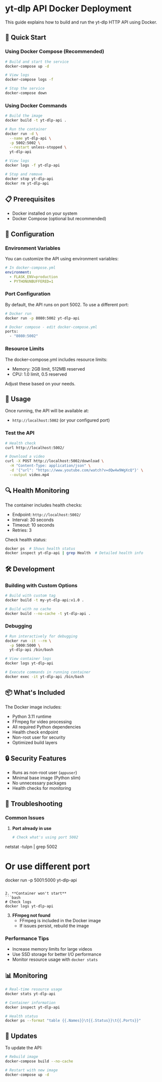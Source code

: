 # yt-dlp API Docker Deployment

This guide explains how to build and run the yt-dlp HTTP API using Docker.

## 🐳 Quick Start

### Using Docker Compose (Recommended)

```bash
# Build and start the service
docker-compose up -d

# View logs
docker-compose logs -f

# Stop the service
docker-compose down
```

### Using Docker Commands

```bash
# Build the image
docker build -t yt-dlp-api .

# Run the container
docker run -d \
  --name yt-dlp-api \
  -p 5002:5002 \
  --restart unless-stopped \
  yt-dlp-api

# View logs
docker logs -f yt-dlp-api

# Stop and remove
docker stop yt-dlp-api
docker rm yt-dlp-api
```

## 📋 Prerequisites

- Docker installed on your system
- Docker Compose (optional but recommended)

## 🔧 Configuration

### Environment Variables

You can customize the API using environment variables:

```yaml
# In docker-compose.yml
environment:
  - FLASK_ENV=production
  - PYTHONUNBUFFERED=1
```

### Port Configuration

By default, the API runs on port 5002. To use a different port:

```bash
# Docker run
docker run -p 8080:5002 yt-dlp-api

# Docker compose - edit docker-compose.yml
ports:
  - "8080:5002"
```

### Resource Limits

The docker-compose.yml includes resource limits:
- Memory: 2GB limit, 512MB reserved
- CPU: 1.0 limit, 0.5 reserved

Adjust these based on your needs.

## 🚀 Usage

Once running, the API will be available at:
- `http://localhost:5002` (or your configured port)

### Test the API

```bash
# Health check
curl http://localhost:5002/

# Download a video
curl -X POST http://localhost:5002/download \
  -H "Content-Type: application/json" \
  -d '{"url": "https://www.youtube.com/watch?v=dQw4w9WgXcQ"}' \
  --output video.mp4
```

## 🔍 Health Monitoring

The container includes health checks:
- Endpoint: `http://localhost:5002/`
- Interval: 30 seconds
- Timeout: 10 seconds
- Retries: 3

Check health status:
```bash
docker ps  # Shows health status
docker inspect yt-dlp-api | grep Health  # Detailed health info
```

## 🛠️ Development

### Building with Custom Options

```bash
# Build with custom tag
docker build -t my-yt-dlp-api:v1.0 .

# Build with no cache
docker build --no-cache -t yt-dlp-api .
```

### Debugging

```bash
# Run interactively for debugging
docker run -it --rm \
  -p 5000:5000 \
  yt-dlp-api /bin/bash

# View container logs
docker logs yt-dlp-api

# Execute commands in running container
docker exec -it yt-dlp-api /bin/bash
```

## 📦 What's Included

The Docker image includes:
- Python 3.11 runtime
- FFmpeg for video processing
- All required Python dependencies
- Health check endpoint
- Non-root user for security
- Optimized build layers

## 🔒 Security Features

- Runs as non-root user (`appuser`)
- Minimal base image (Python slim)
- No unnecessary packages
- Health checks for monitoring

## 🚨 Troubleshooting

### Common Issues

1. **Port already in use**
   ```bash
   # Check what's using port 5002
netstat -tulpn | grep 5002
   # Or use different port
   docker run -p 5001:5000 yt-dlp-api
   ```

2. **Container won't start**
   ```bash
   # Check logs
   docker logs yt-dlp-api
   ```

3. **FFmpeg not found**
   - FFmpeg is included in the Docker image
   - If issues persist, rebuild the image

### Performance Tips

- Increase memory limits for large videos
- Use SSD storage for better I/O performance
- Monitor resource usage with `docker stats`

## 📊 Monitoring

```bash
# Real-time resource usage
docker stats yt-dlp-api

# Container information
docker inspect yt-dlp-api

# Health status
docker ps --format "table {{.Names}}\t{{.Status}}\t{{.Ports}}"
```

## 🔄 Updates

To update the API:

```bash
# Rebuild image
docker-compose build --no-cache

# Restart with new image
docker-compose up -d
``` 
